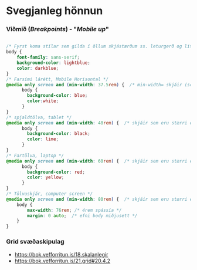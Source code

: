 # Svegjanleg hönnun

### Viðmið (_Breakpoints_) - "_Mobile up_"

```CSS

/* Fyrst koma stílar sem gilda í öllum skjástærðum ss. leturgerð og litir */
body {
	font-family: sans-serif;
	background-color: lightblue;
	color: darkblue;
}
/* Farsími lárétt, Mobile Horisontal */
@media only screen and (min-width: 37.5rem) {  /* min-width= skjáir (screen) sem eru stærri en 600px */
	  body {
		background-color: blue;
		color:white;
	  }
} 
/* spjaldtölva, tablet */
@media only screen and (min-width: 48rem) {  /* skjáir sem eru stærri en 768px */
	  body {
		background-color: black;
		color: lime;
	  }
}
/* Fartölva, laptop */
@media only screen and (min-width: 60rem) {  /* skjáir sem eru stærri en 960px */
	  body {
		background-color: red;
		color: yellow;
	  }
}
/* Tölvuskjár, computer screen */
@media only screen and (min-width: 80rem) {  /* skjáir sem eru stærri en 1280px */
	body {
		max-width: 76rem; /* 4rem spássía */
		margin: 0 auto;  /* efni body miðjusett */ 
	}
}

``` 

### Grid svæðaskipulag

- https://bok.vefforritun.is/18.skalanlegir
- https://bok.vefforritun.is/21.grid#20.4.2

